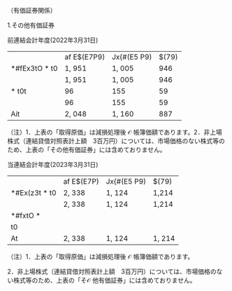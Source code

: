 （有価証券関係）

1.その他有価証券

前連結会計年度(2022年3月31日)  

<table><tr><td></td><td>af E$(E7P9)</td><td>Jx{#(E5 P9)</td><td>$(79)</td></tr><tr><td>*#fEx3tO * t0</td><td>1, 951</td><td>1, 005</td><td>946</td></tr><tr><td></td><td>1, 951</td><td>1, 005</td><td>946</td></tr><tr><td>* t0t</td><td>96</td><td>155</td><td>59</td></tr><tr><td></td><td>96</td><td>155</td><td>59</td></tr><tr><td>Ait</td><td>2, 048</td><td>1, 160</td><td>887</td></tr></table>

（注）1．上表の「取得原価」は減損処理後 $\mathcal { O }$ 帳簿価額であります。2．非上場株式（連結貸借対照表計上額　3百万円）については、市場価格のない株式等のため、上表の「その他有価証券」には含めておりません。

当連結会計年度(2023年3月31日)  

<table><tr><td></td><td>af E$(E7P)</td><td>Jx{#(E5 P9)</td><td>$(79)</td></tr><tr><td>*#Ex(z3t * t0</td><td>2, 338</td><td>1, 124</td><td>1,214</td></tr><tr><td></td><td>2, 338</td><td>1, 124</td><td>1,214</td></tr><tr><td>*#fxtO *</td><td></td><td></td><td></td></tr><tr><td>t0</td><td></td><td></td><td></td></tr><tr><td>At</td><td>2, 338</td><td>1, 124</td><td>1, 214</td></tr></table>

（注）1．上表の「取得原価」は減損処理後 $\mathcal { O }$ 帳簿価額であります。

2．非上場株式（連結貸借対照表計上額　3百万円）については、市場価格のない株式等のため、上表の「そ$\mathcal { O }$ 他有価証券」には含めておりません。